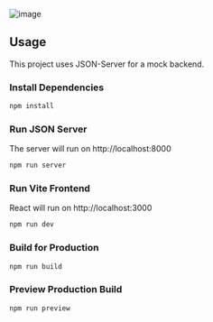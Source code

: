 ![image](https://github.com/Azer5C74/react-jobs/assets/31437731/a8ae92da-c50b-4358-9a0c-5a02ce686374)

## Usage

This project uses JSON-Server for a mock backend.

### Install Dependencies

```bash
npm install
```

### Run JSON Server

The server will run on http://localhost:8000

```bash
npm run server
```

### Run Vite Frontend

React will run on http://localhost:3000

```bash
npm run dev
```

### Build for Production

```bash
npm run build
```

### Preview Production Build

```bash
npm run preview
```
